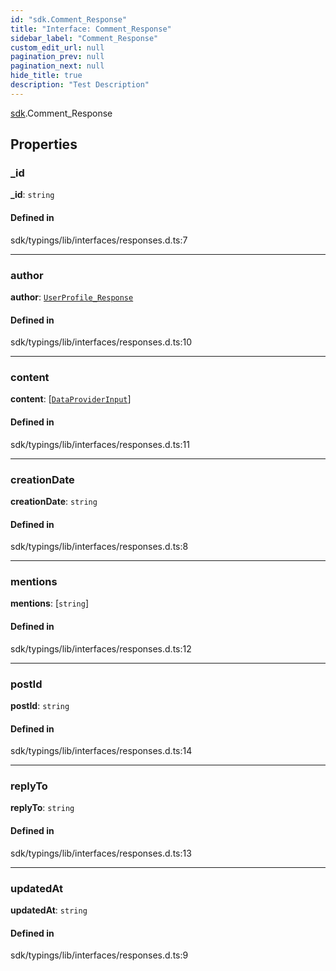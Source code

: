 ```yaml
---
id: "sdk.Comment_Response"
title: "Interface: Comment_Response"
sidebar_label: "Comment_Response"
custom_edit_url: null
pagination_prev: null
pagination_next: null
hide_title: true
description: "Test Description"
---
```


[sdk](../namespaces/sdk.md).Comment_Response

## Properties

### \_id

 **\_id**: `string`

#### Defined in

sdk/typings/lib/interfaces/responses.d.ts:7

___

### author

 **author**: [`UserProfile_Response`](sdk.UserProfile_Response.md)

#### Defined in

sdk/typings/lib/interfaces/responses.d.ts:10

___

### content

 **content**: [[`DataProviderInput`](sdk.DataProviderInput.md)]

#### Defined in

sdk/typings/lib/interfaces/responses.d.ts:11

___

### creationDate

 **creationDate**: `string`

#### Defined in

sdk/typings/lib/interfaces/responses.d.ts:8

___

### mentions

 **mentions**: [`string`]

#### Defined in

sdk/typings/lib/interfaces/responses.d.ts:12

___

### postId

 **postId**: `string`

#### Defined in

sdk/typings/lib/interfaces/responses.d.ts:14

___

### replyTo

 **replyTo**: `string`

#### Defined in

sdk/typings/lib/interfaces/responses.d.ts:13

___

### updatedAt

 **updatedAt**: `string`

#### Defined in

sdk/typings/lib/interfaces/responses.d.ts:9

